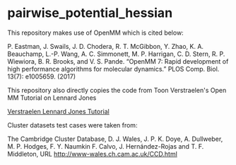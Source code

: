 # pairwise_potential_hessian
This repository makes use of OpenMM which is cited below:

P. Eastman, J. Swails, J. D. Chodera, R. T. McGibbon, Y. Zhao, K. A. Beauchamp, L.-P. Wang, A. C. Simmonett, M. P. Harrigan, C. D. Stern, R. P. Wiewiora, B. R. Brooks, and V. S. Pande. “OpenMM 7: Rapid development of high performance algorithms for molecular dynamics.” PLOS Comp. Biol. 13(7): e1005659. (2017)

This repository also directly copies the code from Toon Verstraelen's Open MM Tutorial on Lennard Jones

[Verstraelen Lennard Jones Tutorial](https://github.com/molmod/openmm-tutorial-msbs/blob/main/01_first_steps/02_lennard_jones.ipynb)

Cluster datasets test cases were taken from:

The Cambridge Cluster Database, D. J. Wales, J. P. K. Doye, A. Dullweber, M. P. Hodges, F. Y. Naumkin F. Calvo, J. Hernández-Rojas and T. F. Middleton, URL http://www-wales.ch.cam.ac.uk/CCD.html